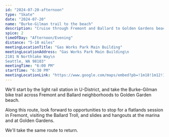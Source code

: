 ```yaml
---
id: "2024-07-20-afternoon"
type: "Skate"
date: "2024-07-20"
name: "Burke-Gilman trail to the beach"
description: "Cruise through Fremont and Ballard to Golden Gardens beach"
spice: 2
timeOfDay: "Afternoon/Evening"
distance: "5-10 miles"
meetingLocationTitle: "Gas Works Park Main Building"
meetingLocationAddress: "Gas Works Park Main Building\n
2101 N Northlake Way\n
Seattle, WA 98103"
meetingTime: "6:00 PM"
startTime: "6:30 PM"
meetingLocationLink: "https://www.google.com/maps/embed?pb=!1m18!1m12!1m3!1d9968.093266839605!2d-122.34435168535644!3d47.64734767337213!2m3!1f0!2f0!3f0!3m2!1i1024!2i768!4f13.1!3m3!1m2!1s0x54901502b25bb07f%3A0x1e6e55abec496196!2sGas%20Works%20Park!5e0!3m2!1sen!2sus!4v1720157058609!5m2!1sen!2sus"
---
```


We'll start by the light rail station in U-District, and take the Burke-Gilman bike trail across Fremont and Ballard neighborhoods to Golden Garden beach.

Along this route, look forward to opportunities to stop for a flatlands session in Fremont, visiting the Ballard Troll, and slides and hangouts at the marina and at Golden Gardens.

We'll take the same route to return.
